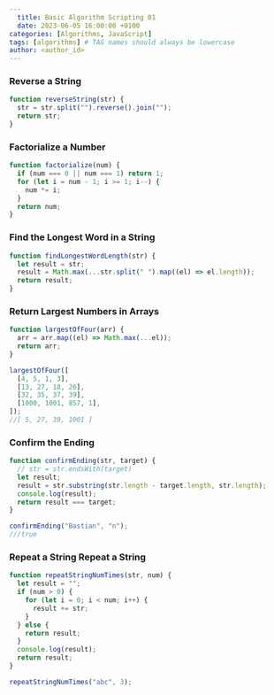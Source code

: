 ```yaml
---
  title: Basic Algorithm Scripting 01
  date: 2023-06-05 16:00:00 +0100
categories: [Algorithms, JavaScript]
tags: [algorithms] # TAG names should always be lowercase
author: <author_id>
---
```


### Reverse a String

```javascript
function reverseString(str) {
  str = str.split("").reverse().join("");
  return str;
}
```

### Factorialize a Number

```javascript
function factorialize(num) {
  if (num === 0 || num === 1) return 1;
  for (let i = num - 1; i >= 1; i--) {
    num *= i;
  }
  return num;
}
```

### Find the Longest Word in a String

```javascript
function findLongestWordLength(str) {
  let result = str;
  result = Math.max(...str.split(" ").map((el) => el.length));
  return result;
}
```

### Return Largest Numbers in Arrays

```javascript
function largestOfFour(arr) {
  arr = arr.map((el) => Math.max(...el));
  return arr;
}

largestOfFour([
  [4, 5, 1, 3],
  [13, 27, 18, 26],
  [32, 35, 37, 39],
  [1000, 1001, 857, 1],
]);
//[ 5, 27, 39, 1001 ]
```

### Confirm the Ending

```javascript
function confirmEnding(str, target) {
  // str = str.endsWith(target)
  let result;
  result = str.substring(str.length - target.length, str.length);
  console.log(result);
  return result === target;
}

confirmEnding("Bastian", "n");
///true
```

### Repeat a String Repeat a String

```javascript
function repeatStringNumTimes(str, num) {
  let result = "";
  if (num > 0) {
    for (let i = 0; i < num; i++) {
      result += str;
    }
  } else {
    return result;
  }
  console.log(result);
  return result;
}

repeatStringNumTimes("abc", 3);
```
